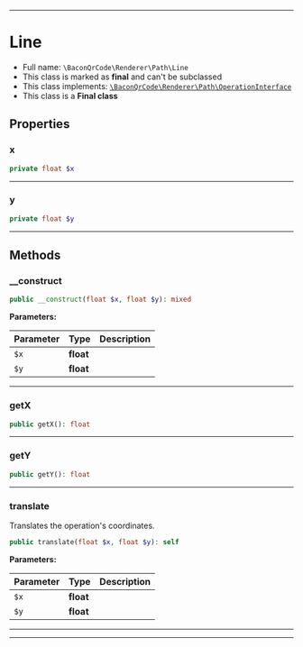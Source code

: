 ***

# Line





* Full name: `\BaconQrCode\Renderer\Path\Line`
* This class is marked as **final** and can't be subclassed
* This class implements:
[`\BaconQrCode\Renderer\Path\OperationInterface`](./OperationInterface.md)
* This class is a **Final class**



## Properties


### x



```php
private float $x
```






***

### y



```php
private float $y
```






***

## Methods


### __construct



```php
public __construct(float $x, float $y): mixed
```








**Parameters:**

| Parameter | Type | Description |
|-----------|------|-------------|
| `$x` | **float** |  |
| `$y` | **float** |  |




***

### getX



```php
public getX(): float
```











***

### getY



```php
public getY(): float
```











***

### translate

Translates the operation's coordinates.

```php
public translate(float $x, float $y): self
```








**Parameters:**

| Parameter | Type | Description |
|-----------|------|-------------|
| `$x` | **float** |  |
| `$y` | **float** |  |




***


***

